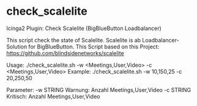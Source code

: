# check_scalelite
Icinga2 Plugin: Check Scalelite (BigBlueButton Loadbalancer)

This script check the state of Scalelite. Scalelite is ab Loadbalancer-Solution for BigBlueButton. This Script based on this Project: https://github.com/blindsidenetworks/scalelite

Usage: ./check_scalelite.sh -w <Meetings,User,Video> -c <Meetings,User,Video> Example: ./check_scalelite.sh -w 10,150,25 -c 20,250,50

Parameter: -w STRING Warnung: Anzahl Meetings,User,Video -c STRING Kritisch: Anzahl Meetings,User,Video
